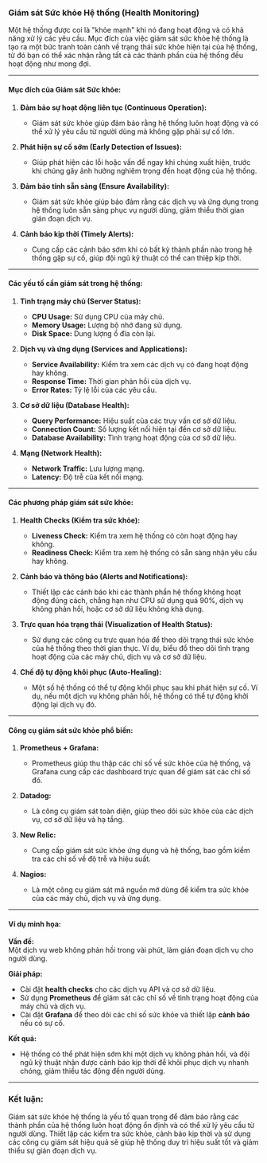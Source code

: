 ### Giám sát Sức khỏe Hệ thống (Health Monitoring)

Một hệ thống được coi là "khỏe mạnh" khi nó đang hoạt động và có khả năng xử lý các yêu cầu. Mục đích của việc giám sát sức khỏe hệ thống là tạo ra một bức tranh toàn cảnh về trạng thái sức khỏe hiện tại của hệ thống, từ đó bạn có thể xác nhận rằng tất cả các thành phần của hệ thống đều hoạt động như mong đợi.

---

#### Mục đích của Giám sát Sức khỏe:

1. **Đảm bảo sự hoạt động liên tục (Continuous Operation):**  
   - Giám sát sức khỏe giúp đảm bảo rằng hệ thống luôn hoạt động và có thể xử lý yêu cầu từ người dùng mà không gặp phải sự cố lớn.

2. **Phát hiện sự cố sớm (Early Detection of Issues):**  
   - Giúp phát hiện các lỗi hoặc vấn đề ngay khi chúng xuất hiện, trước khi chúng gây ảnh hưởng nghiêm trọng đến hoạt động của hệ thống.

3. **Đảm bảo tính sẵn sàng (Ensure Availability):**  
   - Giám sát sức khỏe giúp bảo đảm rằng các dịch vụ và ứng dụng trong hệ thống luôn sẵn sàng phục vụ người dùng, giảm thiểu thời gian gián đoạn dịch vụ.

4. **Cảnh báo kịp thời (Timely Alerts):**  
   - Cung cấp các cảnh báo sớm khi có bất kỳ thành phần nào trong hệ thống gặp sự cố, giúp đội ngũ kỹ thuật có thể can thiệp kịp thời.

---

#### Các yếu tố cần giám sát trong hệ thống:

1. **Tình trạng máy chủ (Server Status):**  
   - **CPU Usage:** Sử dụng CPU của máy chủ.
   - **Memory Usage:** Lượng bộ nhớ đang sử dụng.
   - **Disk Space:** Dung lượng ổ đĩa còn lại.

2. **Dịch vụ và ứng dụng (Services and Applications):**  
   - **Service Availability:** Kiểm tra xem các dịch vụ có đang hoạt động hay không.
   - **Response Time:** Thời gian phản hồi của dịch vụ.
   - **Error Rates:** Tỷ lệ lỗi của các yêu cầu.

3. **Cơ sở dữ liệu (Database Health):**  
   - **Query Performance:** Hiệu suất của các truy vấn cơ sở dữ liệu.
   - **Connection Count:** Số lượng kết nối hiện tại đến cơ sở dữ liệu.
   - **Database Availability:** Tình trạng hoạt động của cơ sở dữ liệu.

4. **Mạng (Network Health):**  
   - **Network Traffic:** Lưu lượng mạng.
   - **Latency:** Độ trễ của kết nối mạng.

---

#### Các phương pháp giám sát sức khỏe:

1. **Health Checks (Kiểm tra sức khỏe):**  
   - **Liveness Check:** Kiểm tra xem hệ thống có còn hoạt động hay không.
   - **Readiness Check:** Kiểm tra xem hệ thống có sẵn sàng nhận yêu cầu hay không.
   
2. **Cảnh báo và thông báo (Alerts and Notifications):**  
   - Thiết lập các cảnh báo khi các thành phần hệ thống không hoạt động đúng cách, chẳng hạn như CPU sử dụng quá 90%, dịch vụ không phản hồi, hoặc cơ sở dữ liệu không khả dụng.

3. **Trực quan hóa trạng thái (Visualization of Health Status):**  
   - Sử dụng các công cụ trực quan hóa để theo dõi trạng thái sức khỏe của hệ thống theo thời gian thực. Ví dụ, biểu đồ theo dõi tình trạng hoạt động của các máy chủ, dịch vụ và cơ sở dữ liệu.

4. **Chế độ tự động khôi phục (Auto-Healing):**  
   - Một số hệ thống có thể tự động khôi phục sau khi phát hiện sự cố. Ví dụ, nếu một dịch vụ không phản hồi, hệ thống có thể tự động khởi động lại dịch vụ đó.

---

#### Công cụ giám sát sức khỏe phổ biến:

1. **Prometheus + Grafana:**  
   - Prometheus giúp thu thập các chỉ số về sức khỏe của hệ thống, và Grafana cung cấp các dashboard trực quan để giám sát các chỉ số đó.

2. **Datadog:**  
   - Là công cụ giám sát toàn diện, giúp theo dõi sức khỏe của các dịch vụ, cơ sở dữ liệu và hạ tầng.

3. **New Relic:**  
   - Cung cấp giám sát sức khỏe ứng dụng và hệ thống, bao gồm kiểm tra các chỉ số về độ trễ và hiệu suất.

4. **Nagios:**  
   - Là một công cụ giám sát mã nguồn mở dùng để kiểm tra sức khỏe của các máy chủ, dịch vụ và ứng dụng.

---

#### Ví dụ minh họa:

**Vấn đề:**  
Một dịch vụ web không phản hồi trong vài phút, làm gián đoạn dịch vụ cho người dùng.

**Giải pháp:**  
- Cài đặt **health checks** cho các dịch vụ API và cơ sở dữ liệu.
- Sử dụng **Prometheus** để giám sát các chỉ số về tình trạng hoạt động của máy chủ và dịch vụ.
- Cài đặt **Grafana** để theo dõi các chỉ số sức khỏe và thiết lập **cảnh báo** nếu có sự cố.

**Kết quả:**  
- Hệ thống có thể phát hiện sớm khi một dịch vụ không phản hồi, và đội ngũ kỹ thuật nhận được cảnh báo kịp thời để khôi phục dịch vụ nhanh chóng, giảm thiểu tác động đến người dùng.

---

### Kết luận:
Giám sát sức khỏe hệ thống là yếu tố quan trọng để đảm bảo rằng các thành phần của hệ thống luôn hoạt động ổn định và có thể xử lý yêu cầu từ người dùng. Thiết lập các kiểm tra sức khỏe, cảnh báo kịp thời và sử dụng các công cụ giám sát hiệu quả sẽ giúp hệ thống duy trì hiệu suất tốt và giảm thiểu sự gián đoạn dịch vụ.